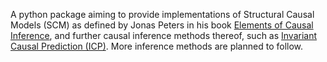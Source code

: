 A python package aiming to provide implementations of Structural Causal Models (SCM) as defined by Jonas Peters in his book [Elements of Causal Inference](https://mitpress.mit.edu/books/elements-causal-inference), and further causal inference methods thereof, such as [Invariant Causal Prediction (ICP)](http://onlinelibrary.wiley.com/doi/10.1111/rssb.12167/epdf). More inference methods are planned to follow.
